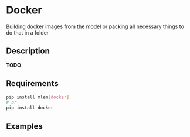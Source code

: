 # Docker

Building docker images from the model or packing all necessary things to do that
in a folder

## Description

**TODO**

## Requirements

```bash
pip install mlem[docker]
# or
pip install docker
```

## Examples

```python

```
